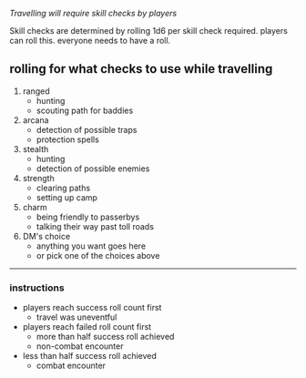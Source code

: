 
_Travelling will require skill checks by players_

Skill checks are determined by rolling 1d6 per skill check required. players can roll this. everyone needs to have a roll.


## rolling for what checks to use while travelling

1. ranged
    * hunting
    * scouting path for baddies
2. arcana
    * detection of possible traps
    * protection spells
3. stealth
    * hunting
    * detection of possible enemies
4. strength
    * clearing paths
    * setting up camp
5. charm
    * being friendly to passerbys
    * talking their way past toll roads
6. DM's choice
    * anything you want goes here
    * or pick one of the choices above

---


### instructions

* players reach success roll count first
    * travel was uneventful
* players reach failed roll count first
    * more than half success roll achieved
    * non-combat encounter
* less than half success roll achieved
    * combat encounter
